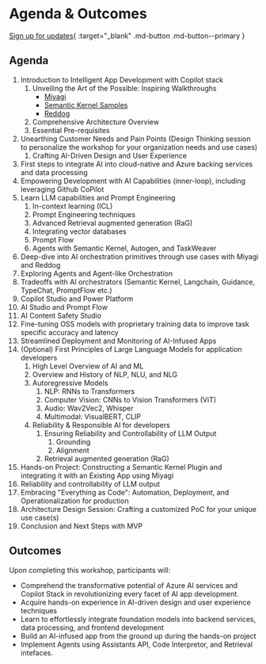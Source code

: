 # Agenda & Outcomes

[Sign up for updates](https://forms.office.com/r/rLds2s8RH1){ :target="_blank" .md-button .md-button--primary }

## Agenda

1. Introduction to Intelligent App Development with Copilot stack
   1. Unveiling the Art of the Possible: Inspiring Walkthroughs
      - [Miyagi](https://github.com/Azure-Samples/miyagi)
      - [Semantic Kernel Samples](https://github.com/microsoft/semantic-kernel#check-out-our-other-repos)
      - [Reddog](https://github.com/Azure/reddog-solutions)
   1. Comprehensive Architecture Overview
   1. Essential Pre-requisites
1. Unearthing Customer Needs and Pain Points (Design Thinking session to personalize the workshop for your organization needs and use cases)
    1. Crafting AI-Driven Design and User Experience
1. First steps to integrate AI into cloud-native and Azure backing services and data processing
1. Empowering Development with AI Capabilities (inner-loop), including leveraging Github CoPilot
1. Learn LLM capabilities and Prompt Engineering
    1. In-context learning (ICL)
    1. Prompt Engineering techniques
    1. Advanced Retrieval augmented generation (RaG)
    1. Integrating vector databases
    1. Prompt Flow
    1. Agents with Semantic Kernel, Autogen, and TaskWeaver
1. Deep-dive into AI orchestration primitives through use cases with Miyagi and Reddog
1. Exploring Agents and Agent-like Orchestration
1. Tradeoffs with AI orchestrators (Semantic Kernel, Langchain, Guidance, TypeChat, PromptFlow etc.)
1. Copilot Studio and Power Platform
1. AI Studio and Prompt Flow
1. AI Content Safety Studio
1. Fine-tuning OSS models with proprietary training data to improve task specific accuracy and latency
1. Streamlined Deployment and Monitoring of AI-Infused Apps
1. (Optional) First Principles of Large Language Models for application developers
    1. High Level Overview of AI and ML
    1. Overview and History of NLP, NLU, and NLG
    1. Autoregressive Models
        1. NLP: RNNs to Transformers
        1. Computer Vision: CNNs to Vision Transformers (ViT)
        1. Audio: Wav2Vec2, Whisper
        1. Multimodal: VisualBERT, CLIP
    1. Reliability & Responsible AI for developers
        1. Ensuring Reliability and Controllability of LLM Output 
            1. Grounding
            1. Alignment
        1. Retrieval augmented generation (RaG)
1. Hands-on Project: Constructing a Semantic Kernel Plugin and integrating it with an Existing App using Miyagi
1. Reliability and controllability of LLM output
1. Embracing "Everything as Code": Automation, Deployment, and Operationalization for production
1. Architecture Design Session: Crafting a customized PoC for your unique use case(s)
1. Conclusion and Next Steps with MVP

## Outcomes

Upon completing this workshop, participants will:

- Comprehend the transformative potential of Azure AI services and Copilot Stack in revolutionizing every facet of AI app development.
- Acquire hands-on experience in AI-driven design and user experience techniques
- Learn to effortlessly integrate foundation models into backend services, data processing, and frontend development
- Build an AI-infused app from the ground up during the hands-on project
- Implement Agents using Assistants API, Code Interpretor, and Retrieval intefaces. 

